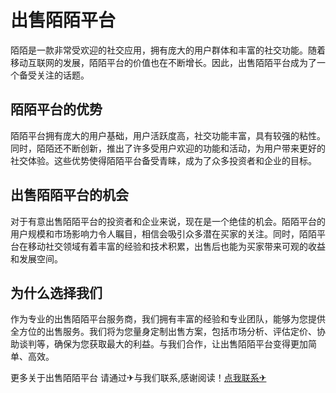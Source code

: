 # 出售陌陌平台

陌陌是一款非常受欢迎的社交应用，拥有庞大的用户群体和丰富的社交功能。随着移动互联网的发展，陌陌平台的价值也在不断增长。因此，出售陌陌平台成为了一个备受关注的话题。

## 陌陌平台的优势

陌陌平台拥有庞大的用户基础，用户活跃度高，社交功能丰富，具有较强的粘性。同时，陌陌还不断创新，推出了许多受用户欢迎的功能和活动，为用户带来更好的社交体验。这些优势使得陌陌平台备受青睐，成为了众多投资者和企业的目标。

## 出售陌陌平台的机会

对于有意出售陌陌平台的投资者和企业来说，现在是一个绝佳的机会。陌陌平台的用户规模和市场影响力令人瞩目，相信会吸引众多潜在买家的关注。同时，陌陌平台在移动社交领域有着丰富的经验和技术积累，出售后也能为买家带来可观的收益和发展空间。

## 为什么选择我们

作为专业的出售陌陌平台服务商，我们拥有丰富的经验和专业团队，能够为您提供全方位的出售服务。我们将为您量身定制出售方案，包括市场分析、评估定价、协助谈判等，确保为您获取最大的利益。与我们合作，让出售陌陌平台变得更加简单、高效。

更多关于出售陌陌平台 请通过✈与我们联系,感谢阅读！[点我联系✈](https://www.k02.cc)